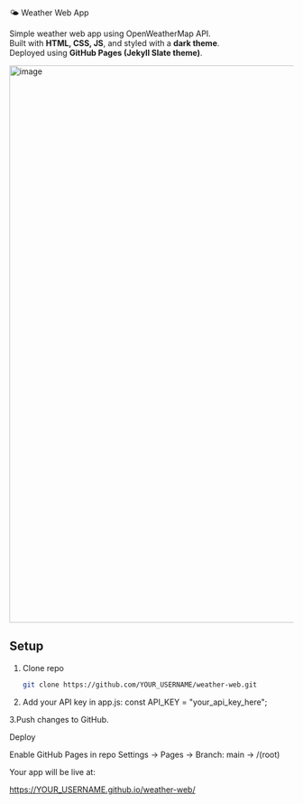 🌤️ Weather Web App

Simple weather web app using OpenWeatherMap API.  
Built with **HTML, CSS, JS**, and styled with a **dark theme**.  
Deployed using **GitHub Pages (Jekyll Slate theme)**.

<img width="1198" height="987" alt="image" src="https://github.com/user-attachments/assets/7d72c10a-4542-4dc6-ae87-68da95625acc" />


## Setup
1. Clone repo  
   ```bash
   git clone https://github.com/YOUR_USERNAME/weather-web.git
2. Add your API key in app.js:
const API_KEY = "your_api_key_here";

3.Push changes to GitHub.

Deploy

Enable GitHub Pages in repo Settings → Pages → Branch: main → /(root)

Your app will be live at:

https://YOUR_USERNAME.github.io/weather-web/


